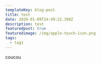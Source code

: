 ```yaml
---
templateKey: blog-post
title: test
date: 2020-01-09T14:49:22.398Z
description: test
featuredpost: true
featuredimage: /img/apple-touch-icon.png
tags:
  - tag1
---
```

coucou
